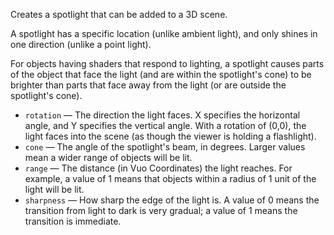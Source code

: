 Creates a spotlight that can be added to a 3D scene.

A spotlight has a specific location (unlike ambient light), and only shines in one direction (unlike a point light).

For objects having shaders that respond to lighting, a spotlight causes parts of the object that face the light (and are within the spotlight's cone) to be brighter than parts that face away from the light (or are outside the spotlight's cone).

   - `rotation` — The direction the light faces.  X specifies the horizontal angle, and Y specifies the vertical angle.  With a rotation of (0,0), the light faces into the scene (as though the viewer is holding a flashlight).
   - `cone` — The angle of the spotlight's beam, in degrees.  Larger values mean a wider range of objects will be lit.
   - `range` — The distance (in Vuo Coordinates) the light reaches.  For example, a value of 1 means that objects within a radius of 1 unit of the light will be lit.
   - `sharpness` — How sharp the edge of the light is.  A value of 0 means the transition from light to dark is very gradual; a value of 1 means the transition is immediate.
